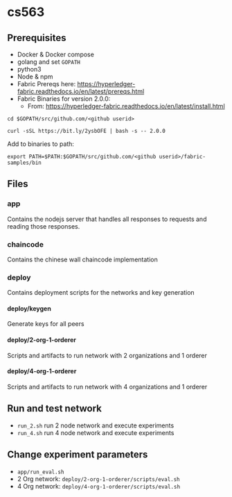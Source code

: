 # cs563
## Prerequisites
* Docker & Docker compose
* golang and set `GOPATH`
* python3
* Node & npm
* Fabric Prereqs here: <https://hyperledger-fabric.readthedocs.io/en/latest/prereqs.html>
* Fabric Binaries for version 2.0.0:
  * From: <https://hyperledger-fabric.readthedocs.io/en/latest/install.html>

`cd $GOPATH/src/github.com/<github userid>`

`curl -sSL https://bit.ly/2ysbOFE | bash -s -- 2.0.0 `

Add to binaries to path:

`export PATH=$PATH:$GOPATH/src/github.com/<github userid>/fabric-samples/bin`

## Files
### app
 Contains the nodejs server that handles all responses to requests and reading those responses.
### chaincode
 Contains the chinese wall chaincode implementation
### deploy
 Contains deployment scripts for the networks and key generation
#### deploy/keygen
 Generate keys for all peers
#### deploy/2-org-1-orderer
 Scripts and artifacts to run network with 2 organizations and 1 orderer
#### deploy/4-org-1-orderer
 Scripts and artifacts to run network with 4 organizations and 1 orderer


## Run and test network
* `run_2.sh` run 2 node network and execute experiments
* `run_4.sh` run 4 node network and execute experiments

## Change experiment parameters
* `app/run_eval.sh`
* 2 Org network: `deploy/2-org-1-orderer/scripts/eval.sh`
* 4 Org network: `deploy/4-org-1-orderer/scripts/eval.sh`
